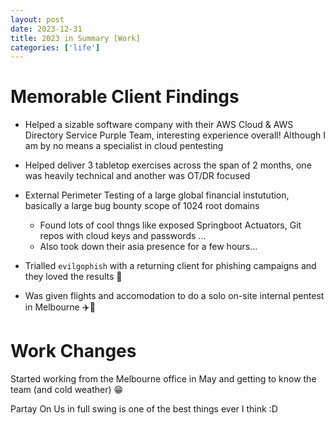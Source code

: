```yaml
---
layout: post
date: 2023-12-31
title: 2023 in Summary [Work]
categories: ['life']
---
```



# Memorable Client Findings
- Helped a sizable software company with their AWS Cloud & AWS Directory Service Purple Team, interesting experience overall! Although I am by no means a specialist in cloud pentesting  
  
- Helped deliver 3 tabletop exercises across the span of 2 months, one was heavily technical and another was OT/DR focused  
  
- External Perimeter Testing of a large global financial instutution, basically a large bug bounty scope of 1024 root domains
  - Found lots of cool thngs like exposed Springboot Actuators, Git repos with cloud keys and passwords ...  
  - Also took down their asia presence for a few hours...  
- Trialled `evilgophish` with a returning client for phishing campaigns and they loved the results :fishing_pole_and_fish:  
  
- Was given flights and accomodation to do a solo on-site internal pentest in Melbourne :airplane::tram:  

<div class="divider"></div>


# Work Changes

Started working from the Melbourne office in May and getting to know the team (and cold weather) :grin:  

Partay On Us in full swing is one of the best things ever I think :D 

